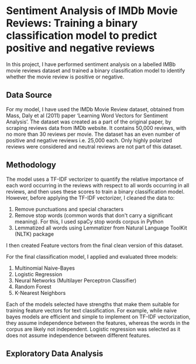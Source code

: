 #  Sentiment Analysis of IMDb Movie Reviews:  Training a binary classification model to predict positive and negative reviews


In this project, I have performed sentiment analysis on a labelled IMBb movie reviews dataset and trained a binary classification model to identify whether the movie review is positive or negative. 

## Data Source 

 For my model, I have used the IMDb Movie Review dataset, obtained from Mass, Daly et al (2011) paper ‘Learning Word Vectors for Sentiment Analysis’. The dataset was created as a part of the original paper, by scraping reviews data from IMDb website. It contains 50,000 reviews, with no more than 30 reviews per movie. The dataset has an even number of positive and negative reviews i.e. 25,000 each. Only highly polarized reviews were considered and neutral reviews are not part of this dataset. 


 ## Methodology

The model uses a TF-IDF vectorizer to quantify the relative importance of each word occurring in the reviews with respect to all words occurring in all reviews, and then uses these scores to train a binary classification model. However, before applying the TF-IDF vectorizer, I cleaned the data to:
1. Remove punctuations and special characters
2. Remove stop words (common words that don't carry a significant meaning). For this, I used spaCy stop words corpus in Python
3. Lemmatized all words using Lemmatizer from Natural Language ToolKit (NLTK) package

I then created Feature vectors from the final clean version of this dataset. 

For the final classification model, I applied and evaluated three models: 
1. Multinomial Naive-Bayes
2. Logistic Regression
3. Neural Networks (Multilayer Perceptron Classifier)
4. Random Forest
5. K-Nearest Neighbors

Each of the models selected have strengths that make them suitable for training feature vectors for text classification. For example, while naive bayes models are efficient and simple to implement on TF-IDF vectorization, they assume independence between the features, whereas the words in the corpus are likely not independent. Logistic regression was selected as it does not assume independence between different features.

## Exploratory Data Analysis

